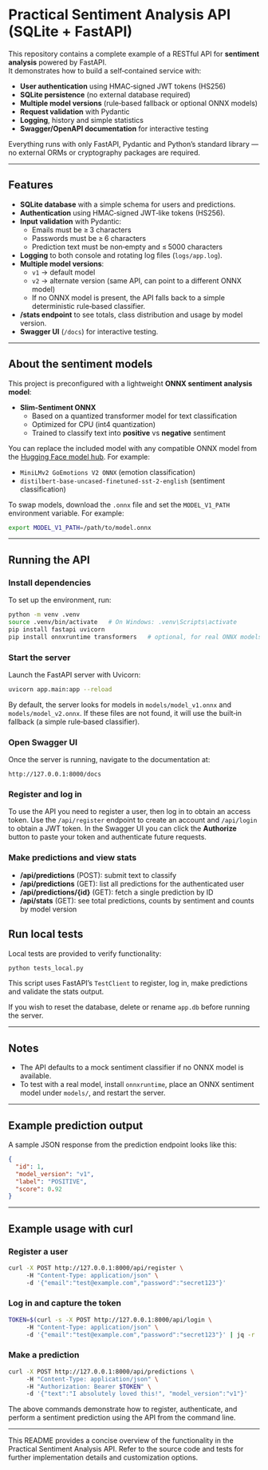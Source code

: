 # Practical Sentiment Analysis API (SQLite + FastAPI)

This repository contains a complete example of a RESTful API for **sentiment analysis** powered by FastAPI.  
It demonstrates how to build a self‑contained service with:

- **User authentication** using HMAC‑signed JWT tokens (HS256)
- **SQLite persistence** (no external database required)
- **Multiple model versions** (rule‑based fallback or optional ONNX models)
- **Request validation** with Pydantic
- **Logging**, history and simple statistics
- **Swagger/OpenAPI documentation** for interactive testing

Everything runs with only FastAPI, Pydantic and Python’s standard library — no external ORMs or cryptography packages are required.

---

## Features

- **SQLite database** with a simple schema for users and predictions.
- **Authentication** using HMAC‑signed JWT‑like tokens (HS256).
- **Input validation** with Pydantic:
  - Emails must be ≥ 3 characters
  - Passwords must be ≥ 6 characters
  - Prediction text must be non‑empty and ≤ 5000 characters
- **Logging** to both console and rotating log files (`logs/app.log`).
- **Multiple model versions**:
  - `v1` → default model
  - `v2` → alternate version (same API, can point to a different ONNX model)
  - If no ONNX model is present, the API falls back to a simple deterministic rule‑based classifier.
- **/stats endpoint** to see totals, class distribution and usage by model version.
- **Swagger UI** (`/docs`) for interactive testing.

---

## About the sentiment models

This project is preconfigured with a lightweight **ONNX sentiment analysis model**:

- **Slim‑Sentiment ONNX**
  - Based on a quantized transformer model for text classification
  - Optimized for CPU (int4 quantization)
  - Trained to classify text into **positive** vs **negative** sentiment

You can replace the included model with any compatible ONNX model from the [Hugging Face model hub](https://huggingface.co/models?library=onnx&pipeline_tag=text-classification). For example:

- `MiniLMv2 GoEmotions V2 ONNX` (emotion classification)
- `distilbert‑base‑uncased‑finetuned‑sst‑2‑english` (sentiment classification)

To swap models, download the `.onnx` file and set the `MODEL_V1_PATH` environment variable. For example:

```bash
export MODEL_V1_PATH=/path/to/model.onnx
```

---

## Running the API

### Install dependencies

To set up the environment, run:

```bash
python -m venv .venv
source .venv/bin/activate   # On Windows: .venv\Scripts\activate
pip install fastapi uvicorn
pip install onnxruntime transformers   # optional, for real ONNX models
```

### Start the server

Launch the FastAPI server with Uvicorn:

```bash
uvicorn app.main:app --reload
```

By default, the server looks for models in `models/model_v1.onnx` and `models/model_v2.onnx`. If these files are not found, it will use the built‑in fallback (a simple rule‑based classifier).

### Open Swagger UI

Once the server is running, navigate to the documentation at:

```
http://127.0.0.1:8000/docs
```

### Register and log in

To use the API you need to register a user, then log in to obtain an access token. Use the `/api/register` endpoint to create an account and `/api/login` to obtain a JWT token. In the Swagger UI you can click the **Authorize** button to paste your token and authenticate future requests.

### Make predictions and view stats

- **/api/predictions** (POST): submit text to classify
- **/api/predictions** (GET): list all predictions for the authenticated user
- **/api/predictions/{id}** (GET): fetch a single prediction by ID
- **/api/stats** (GET): see total predictions, counts by sentiment and counts by model version

## Run local tests

Local tests are provided to verify functionality:

```bash
python tests_local.py
```

This script uses FastAPI’s `TestClient` to register, log in, make predictions and validate the stats output.

If you wish to reset the database, delete or rename `app.db` before running the server.

---

## Notes

- The API defaults to a mock sentiment classifier if no ONNX model is available.
- To test with a real model, install `onnxruntime`, place an ONNX sentiment model under `models/`, and restart the server.

---

## Example prediction output

A sample JSON response from the prediction endpoint looks like this:

```json
{
  "id": 1,
  "model_version": "v1",
  "label": "POSITIVE",
  "score": 0.92
}
```

---

## Example usage with curl

### Register a user

```bash
curl -X POST http://127.0.0.1:8000/api/register \ 
     -H "Content-Type: application/json" \ 
     -d '{"email":"test@example.com","password":"secret123"}'
```

### Log in and capture the token

```bash
TOKEN=$(curl -s -X POST http://127.0.0.1:8000/api/login \ 
     -H "Content-Type: application/json" \ 
     -d '{"email":"test@example.com","password":"secret123"}' | jq -r .access_token)
```

### Make a prediction

```bash
curl -X POST http://127.0.0.1:8000/api/predictions \ 
     -H "Content-Type: application/json" \ 
     -H "Authorization: Bearer $TOKEN" \ 
     -d '{"text":"I absolutely loved this!", "model_version":"v1"}'
```

The above commands demonstrate how to register, authenticate, and perform a sentiment prediction using the API from the command line.

---

This README provides a concise overview of the functionality in the Practical Sentiment Analysis API. Refer to the source code and tests for further implementation details and customization options.
